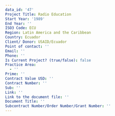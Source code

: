 ```yaml
---
data_id: '47'
Project Title: Radio Education
Start Year: '1989'
End Year: ''
ISO3 Code: ECU
Region: Latin America and the Caribbean
Country: Ecuador
Client/ Donor: USAID/Ecuador
Point of contact: ''
Email: ''
Phone: ''
Is Current Project? (true/false): false
Practice Area:
  - ''
Prime: ''
Contract Value USD: ''
Contract Number: ''
Sub: ''
Link: ''
Link to the document file: ''
Document Title: ''
Subcontract Number/Order Number/Grant Number: ''
---
```


